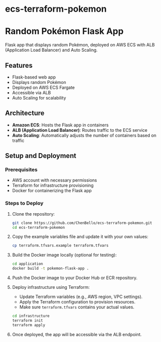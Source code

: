 # ecs-terraform-pokemon

# Random Pokémon Flask App

Flask app that displays random Pokémon, deployed on AWS ECS with ALB (Application Load Balancer) and Auto Scaling.

## Features
- Flask-based web app
- Displays random Pokémon
- Deployed on AWS ECS Fargate
- Accessible via ALB
- Auto Scaling for scalability

## Architecture
- **Amazon ECS**: Hosts the Flask app in containers
- **ALB (Application Load Balancer)**: Routes traffic to the ECS service
- **Auto Scaling**: Automatically adjusts the number of containers based on traffic

## Setup and Deployment

### Prerequisites
- AWS account with necessary permissions
- Terraform for infrastructure provisioning
- Docker for containerizing the Flask app

### Steps to Deploy
1. Clone the repository:
    ```bash
    git clone https://github.com/ChenBello/ecs-terraform-pokemon.git
    cd ecs-terraform-pokemon
    ```

2. Copy the example variables file and update it with your own values:
    ```bash
    cp terraform.tfvars.example terraform.tfvars
    ```
    
3. Build the Docker image locally (optional for testing):
    ```bash
    cd application
    docker build -t pokemon-flask-app .
    ```

3. Push the Docker image to your Docker Hub or ECR repository.

4. Deploy infrastructure using Terraform:
    - Update Terraform variables (e.g., AWS region, VPC settings).
    - Apply the Terraform configuration to provision resources.
    - Make sure `terraform.tfvars` contains your actual values.
    ```bash
    cd infrastructure
    terraform init
    terraform apply
    ```

5. Once deployed, the app will be accessible via the ALB endpoint.

